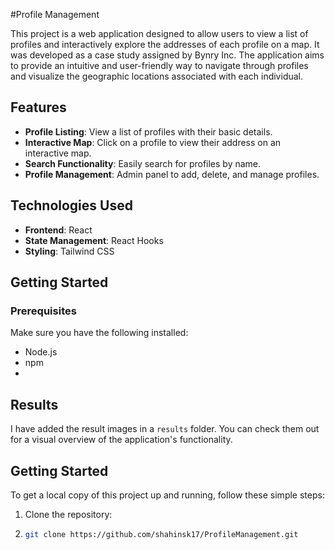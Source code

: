  #Profile Management

This project is a web application designed to allow users to view a list of profiles and interactively explore the addresses of each profile on a map. It was developed as a case study assigned by Bynry Inc. The application aims to provide an intuitive and user-friendly way to navigate through profiles and visualize the geographic locations associated with each individual.

## Features

- **Profile Listing**: View a list of profiles with their basic details.
- **Interactive Map**: Click on a profile to view their address on an interactive map.
- **Search Functionality**: Easily search for profiles by name.
- **Profile Management**: Admin panel to add, delete, and manage profiles.

## Technologies Used

- **Frontend**: React
- **State Management**: React Hooks
- **Styling**: Tailwind CSS
 

## Getting Started

### Prerequisites

Make sure you have the following installed:

- Node.js
- npm
- 
## Results

I have added the result images in a `results` folder. You can check them out for a visual overview of the application's functionality.

 
## Getting Started

To get a local copy of this project up and running, follow these simple steps:

1. Clone the repository:
2. 
   ```bash
   git clone https://github.com/shahinsk17/ProfileManagement.git
 
